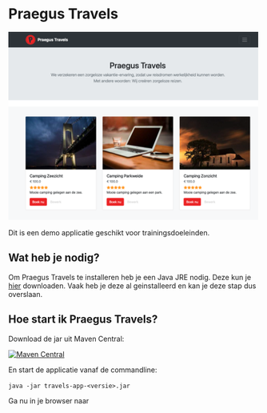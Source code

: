 # Praegus Travels

[<img src="travels.png" width="500"/>](travels.png)

Dit is een demo applicatie geschikt voor trainingsdoeleinden.

## Wat heb je nodig?

Om Praegus Travels te installeren heb je een Java JRE nodig. Deze kun je [hier](https://www.java.com/nl/download/manual.jsp) downloaden. Vaak heb je deze al geinstalleerd en kan je deze stap dus overslaan.

## Hoe start ik Praegus Travels?

Download de jar uit Maven Central:

[![Maven Central](https://img.shields.io/maven-central/v/nl.praegus/travels-app.svg?maxAge=21600)](https://mvnrepository.com/artifact/nl.praegus/travels-app)

En start de applicatie vanaf de commandline:

`java -jar travels-app-<versie>.jar`

Ga nu in je browser naar
